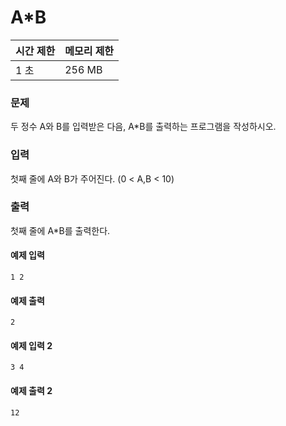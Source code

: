 # A*B

|시간 제한|메모리 제한|
|:--------|:----------|
|1 초|256 MB|


### 문제
두 정수 A와 B를 입력받은 다음, A*B를 출력하는 프로그램을 작성하시오.

### 입력
첫째 줄에 A와 B가 주어진다. (0 < A,B < 10)

### 출력
첫째 줄에 A*B를 출력한다.

#### 예제 입력

```
1 2
```

#### 예제 출력

```
2
```

#### 예제 입력 2

```
3 4
```

#### 예제 출력 2

```
12
```
